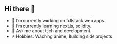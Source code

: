 ## Hi there 👋



- 🔭 I’m currently working on fullstack web apps.
- 🌱 I’m currently learning next.js, solidity.
- 💬 Ask me about tech and development.
- ⚡ Hobbies: Waching anime, Building side projects
